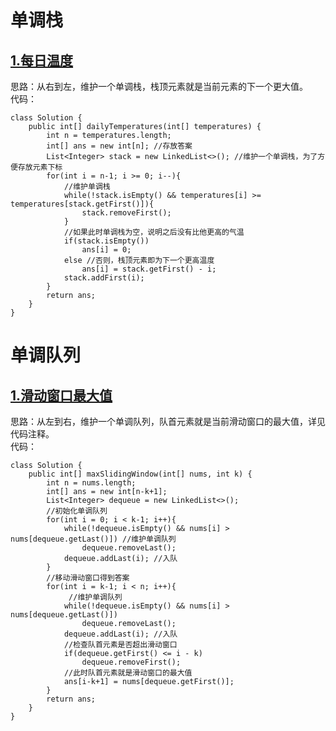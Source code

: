 # 单调栈

## [1.每日温度](https://leetcode.cn/problems/daily-temperatures/description/)
思路：从右到左，维护一个单调栈，栈顶元素就是当前元素的下一个更大值。  
代码：
```
class Solution {
    public int[] dailyTemperatures(int[] temperatures) {
        int n = temperatures.length;
        int[] ans = new int[n]; //存放答案
        List<Integer> stack = new LinkedList<>(); //维护一个单调栈，为了方便存放元素下标
        for(int i = n-1; i >= 0; i--){
            //维护单调栈
            while(!stack.isEmpty() && temperatures[i] >= temperatures[stack.getFirst()]){
                stack.removeFirst();
            }
            //如果此时单调栈为空，说明之后没有比他更高的气温
            if(stack.isEmpty())
                ans[i] = 0;
            else //否则，栈顶元素即为下一个更高温度
                ans[i] = stack.getFirst() - i;
            stack.addFirst(i);
        }
        return ans;
    }
}
```

# 单调队列

## [1.滑动窗口最大值](https://leetcode.cn/problems/sliding-window-maximum/description/)
思路：从左到右，维护一个单调队列，队首元素就是当前滑动窗口的最大值，详见代码注释。  
代码：
```
class Solution {
    public int[] maxSlidingWindow(int[] nums, int k) {
        int n = nums.length;
        int[] ans = new int[n-k+1];
        List<Integer> dequeue = new LinkedList<>();
        //初始化单调队列
        for(int i = 0; i < k-1; i++){
            while(!dequeue.isEmpty() && nums[i] > nums[dequeue.getLast()]) //维护单调队列
                dequeue.removeLast();
            dequeue.addLast(i); //入队
        }
        //移动滑动窗口得到答案
        for(int i = k-1; i < n; i++){
             //维护单调队列
            while(!dequeue.isEmpty() && nums[i] > nums[dequeue.getLast()])
                dequeue.removeLast();
            dequeue.addLast(i); //入队
            //检查队首元素是否超出滑动窗口
            if(dequeue.getFirst() <= i - k)
                dequeue.removeFirst();
            //此时队首元素就是滑动窗口的最大值
            ans[i-k+1] = nums[dequeue.getFirst()];
        }
        return ans;
    }
}
```
